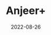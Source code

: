 ---
title: 'Anjeer+'
date: '2022-08-26' 
metatag: '' 
inventory: '0' 
draft: false 
# meta description 
shortDescripton: ''
description: 'Dry+Fruit'
longdescription: ''
featured: True
# product Price
price: '500.0'
# Product Short Description
shortDescription: ''
productID: '7B974574-2025-ED11-9968-005056B3A416'
type: 'products'
category: 'Dry+Fruit' 
thumnailproduct: 'https://aminsaddiquidawakhana.eralive.net/images/products/7B974574-2025-ED11-9968-005056B3A4161.png' 
images:
  - image: 'images/products/7B974574-2025-ED11-9968-005056B3A4161.png'  
Variants:
---
